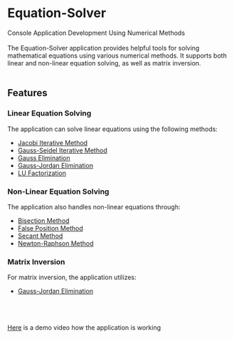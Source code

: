 # Equation-Solver
Console Application Development Using Numerical Methods
<br>
<br>
The Equation-Solver application provides helpful tools for solving mathematical equations using various numerical methods. It supports both linear and non-linear equation solving, as well as matrix inversion.
<br><br>
## Features
### Linear Equation Solving
The application can solve linear equations using the following methods:

- [Jacobi Iterative Method](https://www3.nd.edu/~zxu2/acms40390F12/Lec-7.3.pdf)
- [Gauss-Seidel Iterative Method](https://www3.nd.edu/~zxu2/acms40390F12/Lec-7.3.pdf)
- [Gauss Elimination](https://en.wikipedia.org/wiki/Gaussian_elimination)
- [Gauss-Jordan Elimination](https://www.craftonhills.edu/current-students/tutoring-center/mathematics-tutoring/matrices-gauss-jordan.pdf)
- [LU Factorization](https://en.wikipedia.org/wiki/LU_decomposition)
### Non-Linear Equation Solving
The application also handles non-linear equations through:

- [Bisection Method](https://en.wikipedia.org/wiki/Bisection_method)
- [False Position Method](https://en.wikipedia.org/wiki/Regula_falsi)
- [Secant Method](https://en.wikipedia.org/wiki/Secant_method)
- [Newton-Raphson Method](https://en.wikipedia.org/wiki/Newton%27s_method)
### Matrix Inversion
For matrix inversion, the application utilizes:

- [Gauss-Jordan Elimination](https://en.wikipedia.org/wiki/Gaussian_elimination)

<br><br><br>
[Here](https://github.com/UnpolishedNoob/Equation-Solver/blob/main/equation_solver_console_application_demo%20.mp4) is a demo video how the application is working
